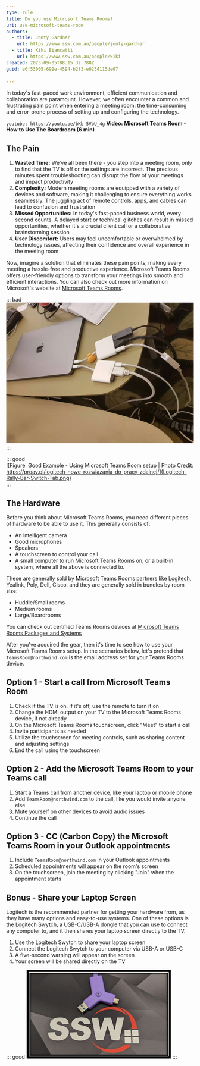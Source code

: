 ```yaml
---
type: rule
title: Do you use Microsoft Teams Rooms?
uri: use-microsoft-teams-room
authors:
  - title: Jonty Gardner
    url: https://www.ssw.com.au/people/jonty-gardner
  - title: Kiki Biancatti
    url: https://www.ssw.com.au/people/kiki
created: 2023-09-05T08:15:32.788Z
guid: e6f53005-699e-4594-b2f3-e0254115de07

---
```


In today's fast-paced work environment, efficient communication and collaboration are paramount. However, we often encounter a common and frustrating pain point when entering a meeting room: the time-consuming and error-prone process of setting up and configuring the technology.

<!--endintro-->

`youtube: https://youtu.be/bKb-5VbU_4g`
**Video: Microsoft Teams Room - How to Use The Boardroom (6 min)**

## The Pain

1. **Wasted Time:** We've all been there - you step into a meeting room, only to find that the TV is off or the settings are incorrect. The precious minutes spent troubleshooting can disrupt the flow of your meetings and impact productivity
2. **Complexity:** Modern meeting rooms are equipped with a variety of devices and software, making it challenging to ensure everything works seamlessly. The juggling act of remote controls, apps, and cables can lead to confusion and frustration
3. **Missed Opportunities:** In today's fast-paced business world, every second counts. A delayed start or technical glitches can result in missed opportunities, whether it's a crucial client call or a collaborative brainstorming session
4. **User Discomfort:** Users may feel uncomfortable or overwhelmed by technology issues, affecting their confidence and overall experience in the meeting room

Now, imagine a solution that eliminates these pain points, making every meeting a hassle-free and productive experience. Microsoft Teams Rooms offers user-friendly options to transform your meetings into smooth and efficient interactions. You can also check out more information on Microsoft's website at [Microsoft Teams Rooms](https://www.microsoft.com/en-au/microsoft-teams/microsoft-teams-rooms).

::: bad  
![Figure: Bad Example - Cable adapter Hell](bad-example-too-many-cables.png)  
:::

::: good  
![Figure: Good Example - Using Microsoft Teams Room setup | Photo Credit: https://proav.pl/logitech-nowe-rozwiazania-do-pracy-zdalnej/](Logitech-Rally-Bar-Switch-Tab.png)  
:::

## The Hardware

Before you think about Microsoft Teams Rooms, you need different pieces of hardware to be able to use it. This generally consists of:

* An intelligent camera
* Good microphones
* Speakers
* A touchscreen to control your call
* A small computer to run Microsoft Teams Rooms on, or a built-in system, where all the above is connected to.

These are generally sold by Microsoft Teams Rooms partners like [Logitech](https://www.logitech.com/en-au/video-collaboration/partners/microsoft.html), Yealink, Poly, Dell, Cisco, and they are generally sold in bundles by room size:

* Huddle/Small rooms
* Medium rooms
* Large/Boardrooms

You can check out certified Teams Rooms devices at [Microsoft Teams Rooms Packages and Systems](https://www.microsoft.com/en-au/microsoft-teams/across-devices/devices/category/teams-rooms/20)

After you've acquired the gear, then it's time to see how to use your Microsoft Teams Rooms setup. In the scenarios below, let's pretend that `TeamsRoom@northwind.com` is the email address set for your Teams Rooms device.

## Option 1 - Start a call from Microsoft Teams Room

1. Check if the TV is on. If it's off, use the remote to turn it on
2. Change the HDMI output on your TV to the Microsoft Teams Rooms device, if not already
3. On the Microsoft Teams Rooms touchscreen, click "Meet" to start a call
4. Invite participants as needed
5. Utilize the touchscreen for meeting controls, such as sharing content and adjusting settings
6. End the call using the touchscreen

## Option 2 - Add the Microsoft Teams Room to your Teams call

1. Start a Teams call from another device, like your laptop or mobile phone
2. Add `TeamsRoom@northwind.com` to the call, like you would invite anyone else
3. Mute yourself on other devices to avoid audio issues
4. Continue the call

## Option 3 - CC (Carbon Copy) the  Microsoft Teams Room in your Outlook appointments

1. Include `TeamsRoom@northwind.com` in your Outlook appointments
2. Scheduled appointments will appear on the room's screen
3. On the touchscreen, join the meeting by clicking "Join" when the appointment starts

## Bonus - Share your Laptop Screen

Logitech is the recommended partner for getting your hardware from, as they have many options and easy-to-use systems. One of these options is the Logitech Swytch, a USB-C/USB-A dongle that you can use to connect any computer to, and it then shares your laptop screen directly to the TV.

1. Use the Logitech Swytch to share your laptop screen
2. Connect the Logitech Swytch to your computer via USB-A or USB-C
3. A five-second warning will appear on the screen
4. Your screen will be shared directly on the TV

::: good
![Figure: Good example - Using the Logitech Swytch to easily connect your laptop and go beyond Teams](logitechswytch.png)
:::
